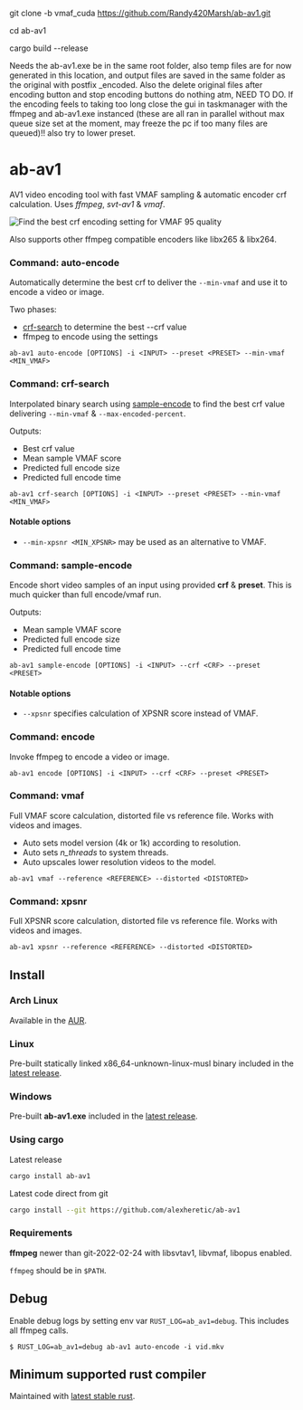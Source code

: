 git clone -b vmaf_cuda https://github.com/Randy420Marsh/ab-av1.git

cd ab-av1

cargo build --release

Needs the ab-av1.exe be in the same root folder, also temp files are for now generated in this location, and output files are saved in the same folder as the original with postfix _encoded.
Also the delete original files after encoding button and stop encoding buttons do nothing atm, NEED TO DO. If the encoding feels to taking too long close the gui in taskmanager with the ffmpeg and ab-av1.exe instanced (these are all ran in parallel without max queue size set at the moment, may freeze the pc if too many files are queued)!! also try to lower preset.

# ab-av1
AV1 video encoding tool with fast VMAF sampling & automatic encoder crf calculation. 
Uses _ffmpeg_, _svt-av1_ & _vmaf_.

![](https://user-images.githubusercontent.com/2331607/151695971-d36f55a7-a157-4d5d-ae06-4cc9e2c0d46f.png "Find the best crf encoding setting for VMAF 95 quality")

Also supports other ffmpeg compatible encoders like libx265 & libx264.

### Command: auto-encode
Automatically determine the best crf to deliver the `--min-vmaf` and use it to encode a video or image.

Two phases:
* [crf-search](#command-crf-search) to determine the best --crf value
* ffmpeg to encode using the settings

```
ab-av1 auto-encode [OPTIONS] -i <INPUT> --preset <PRESET> --min-vmaf <MIN_VMAF>
```

### Command: crf-search
Interpolated binary search using [sample-encode](#command-sample-encode) to find the best 
crf value delivering `--min-vmaf` & `--max-encoded-percent`.

Outputs:
* Best crf value
* Mean sample VMAF score
* Predicted full encode size
* Predicted full encode time

```
ab-av1 crf-search [OPTIONS] -i <INPUT> --preset <PRESET> --min-vmaf <MIN_VMAF>
```

#### Notable options
* `--min-xpsnr <MIN_XPSNR>` may be used as an alternative to VMAF.

### Command: sample-encode
Encode short video samples of an input using provided **crf** & **preset**. 
This is much quicker than full encode/vmaf run. 

Outputs:
* Mean sample VMAF score
* Predicted full encode size
* Predicted full encode time

```
ab-av1 sample-encode [OPTIONS] -i <INPUT> --crf <CRF> --preset <PRESET>
```

#### Notable options
* `--xpsnr` specifies calculation of XPSNR score instead of VMAF.

### Command: encode
Invoke ffmpeg to encode a video or image.

```
ab-av1 encode [OPTIONS] -i <INPUT> --crf <CRF> --preset <PRESET>
```

### Command: vmaf
Full VMAF score calculation, distorted file vs reference file.
Works with videos and images.

* Auto sets model version (4k or 1k) according to resolution.
* Auto sets _n_threads_ to system threads.
* Auto upscales lower resolution videos to the model.

```
ab-av1 vmaf --reference <REFERENCE> --distorted <DISTORTED>
```

### Command: xpsnr
Full XPSNR score calculation, distorted file vs reference file.
Works with videos and images.

```
ab-av1 xpsnr --reference <REFERENCE> --distorted <DISTORTED>
```

## Install
### Arch Linux
Available in the [AUR](https://aur.archlinux.org/packages/ab-av1).

### Linux
Pre-built statically linked x86_64-unknown-linux-musl binary included in the [latest release](https://github.com/alexheretic/ab-av1/releases/latest).

### Windows
Pre-built **ab-av1.exe** included in the [latest release](https://github.com/alexheretic/ab-av1/releases/latest).

### Using cargo
Latest release
```sh
cargo install ab-av1
```

Latest code direct from git
```sh
cargo install --git https://github.com/alexheretic/ab-av1
```

### Requirements
**ffmpeg** newer than git-2022-02-24 with libsvtav1, libvmaf, libopus enabled. 

`ffmpeg` should be in `$PATH`.

## Debug
Enable debug logs by setting env var `RUST_LOG=ab_av1=debug`. This includes all ffmpeg calls.

```
$ RUST_LOG=ab_av1=debug ab-av1 auto-encode -i vid.mkv
```

## Minimum supported rust compiler
Maintained with [latest stable rust](https://gist.github.com/alexheretic/d1e98d8433b602e57f5d0a9637927e0c).
